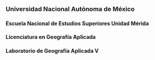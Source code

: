 

### Universidad Nacional Autónoma de México
#### Escuela Nacional de Estudios Superiores Unidad Mérida 
#### Licenciatura en Geografía Aplicada 
#### Laboratorio de Geografía Aplicada V
